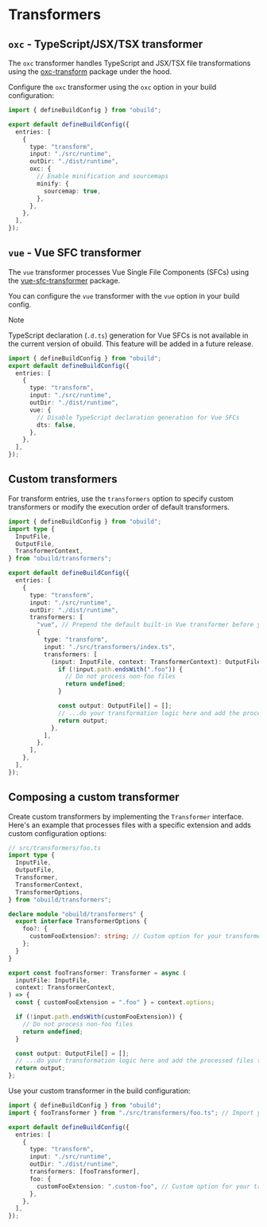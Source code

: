 # Transformers

## `oxc` - TypeScript/JSX/TSX transformer

The `oxc` transformer handles TypeScript and JSX/TSX file transformations using the [oxc-transform](https://www.npmjs.com/package/oxc-transform) package under the hood.

Configure the `oxc` transformer using the `oxc` option in your build configuration:

```ts
import { defineBuildConfig } from "obuild";

export default defineBuildConfig({
  entries: [
    {
      type: "transform",
      input: "./src/runtime",
      outDir: "./dist/runtime",
      oxc: {
        // Enable minification and sourcemaps
        minify: {
          sourcemap: true,
        },
      },
    },
  ],
});
```

## `vue` - Vue SFC transformer

The `vue` transformer processes Vue Single File Components (SFCs) using the [vue-sfc-transformer](https://github.com/nuxt-contrib/vue-sfc-transformer) package.

You can configure the `vue` transformer with the `vue` option in your build config.

> [!NOTE]
> TypeScript declaration (`.d.ts`) generation for Vue SFCs is not available in the current version of obuild. This feature will be added in a future release.

```ts
import { defineBuildConfig } from "obuild";
export default defineBuildConfig({
  entries: [
    {
      type: "transform",
      input: "./src/runtime",
      outDir: "./dist/runtime",
      vue: {
        // Disable TypeScript declaration generation for Vue SFCs
        dts: false,
      },
    },
  ],
});
```

## Custom transformers

For transform entries, use the `transformers` option to specify custom transformers or modify the execution order of default transformers.

```ts
import { defineBuildConfig } from "obuild";
import type {
  InputFile,
  OutputFile,
  TransformerContext,
} from "obuild/transformers";

export default defineBuildConfig({
  entries: [
    {
      type: "transform",
      input: "./src/runtime",
      outDir: "./dist/runtime",
      transformers: [
        "vue", // Prepend the default built-in Vue transformer before your custom transformer.
        {
          type: "transform",
          input: "./src/transformers/index.ts",
          transformers: [
            (input: InputFile, context: TransformerContext): OutputFile[] => {
              if (!input.path.endsWith(".foo")) {
                // Do not process non-foo files
                return undefined;
              }

              const output: OutputFile[] = [];
              // ...do your transformation logic here and add the processed files to the output array
              return output;
            },
          ],
        },
      ],
    },
  ],
});
```

## Composing a custom transformer

Create custom transformers by implementing the `Transformer` interface. Here's an example that processes files with a specific extension and adds custom configuration options:

```ts
// src/transformers/foo.ts
import type {
  InputFile,
  OutputFile,
  Transformer,
  TransformerContext,
  TransformerOptions,
} from "obuild/transformers";

declare module "obuild/transformers" {
  export interface TransformerOptions {
    foo?: {
      customFooExtension?: string; // Custom option for your transformer
    };
  }
}

export const fooTransformer: Transformer = async (
  inputFile: InputFile,
  context: TransformerContext,
) => {
  const { customFooExtension = ".foo" } = context.options;

  if (!input.path.endsWith(customFooExtension)) {
    // Do not process non-foo files
    return undefined;
  }

  const output: OutputFile[] = [];
  // ...do your transformation logic here and add the processed files to the output array
  return output;
};
```

Use your custom transformer in the build configuration:

```ts
import { defineBuildConfig } from "obuild";
import { fooTransformer } from "./src/transformers/foo.ts"; // Import your custom transformer

export default defineBuildConfig({
  entries: [
    {
      type: "transform",
      input: "./src/runtime",
      outDir: "./dist/runtime",
      transformers: [fooTransformer],
      foo: {
        customFooExtension: ".custom-foo", // Custom option for your transformer
      },
    },
  ],
});
```
